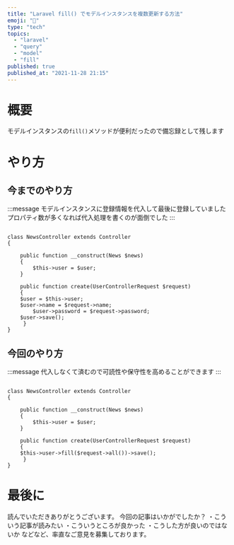 ```yaml
---
title: "Laravel fill() でモデルインスタンスを複数更新する方法"
emoji: "🚀"
type: "tech"
topics:
  - "laravel"
  - "query"
  - "model"
  - "fill"
published: true
published_at: "2021-11-28 21:15"
---
```


# 概要

モデルインスタンスの`fill()`メソッドが便利だったので備忘録として残します


# やり方

## 今までのやり方

:::message
モデルインスタンスに登録情報を代入して最後に登録していました
プロパティ数が多くなれば代入処理を書くのが面倒でした
:::

```php:UserController.php

class NewsController extends Controller
{

    public function __construct(News $news)
    {
        $this->user = $user;
    }

    public function create(UserControllerRequest $request)
    {
	$user = $this->user;
	$user->name = $request->name;
        $user->password = $request->password;
	$user->save();
     }
}

```

## 今回のやり方

:::message
代入しなくて済むので可読性や保守性を高めることができます
:::
```php:UserController.php

class NewsController extends Controller
{

    public function __construct(News $news)
    {
        $this->user = $user;
    }

    public function create(UserControllerRequest $request)
    {
	$this->user->fill($request->all())->save();
     }
}
```



# 最後に

読んでいただきありがとうございます。
今回の記事はいかがでしたか？
・こういう記事が読みたい
・こういうところが良かった
・こうした方が良いのではないか
などなど、率直なご意見を募集しております。